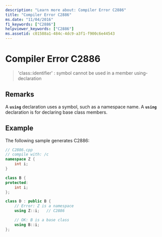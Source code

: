 ```yaml
---
description: "Learn more about: Compiler Error C2886"
title: "Compiler Error C2886"
ms.date: "11/04/2016"
f1_keywords: ["C2886"]
helpviewer_keywords: ["C2886"]
ms.assetid: c01588a1-484c-4dc9-a3f1-f900c6e44543
---
```

# Compiler Error C2886

> 'class::identifier' : symbol cannot be used in a member using-declaration

## Remarks

A **`using`** declaration uses a symbol, such as a namespace name. A **`using`** declaration is for declaring base class members.

## Example

The following sample generates C2886:

```cpp
// C2886.cpp
// compile with: /c
namespace Z {
    int i;
}

class B {
protected:
    int i;
};

class D : public B {
    // Error: Z is a namespace
    using Z::i;   // C2886

    // OK: B is a base class
    using B::i;
};
```

